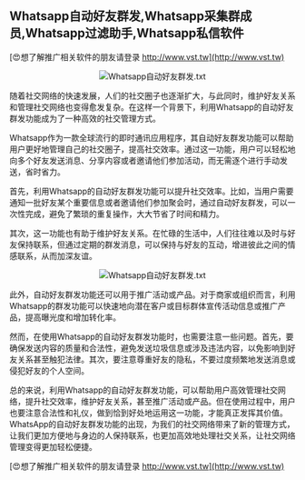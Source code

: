 ## **Whatsapp自动好友群发,Whatsapp采集群成员,Whatsapp过滤助手,Whatsapp私信软件**

[😍想了解推广相关软件的朋友请登录 http://www.vst.tw](http://www.vst.tw)

 <center><img src="https://vst.tw/MP4/tuiguang/png/0.png" alt="Whatsapp自动好友群发.txt"></center>

随着社交网络的快速发展，人们的社交圈子也逐渐扩大，与此同时，维护好友关系和管理社交网络也变得愈发复杂。在这样一个背景下，利用Whatsapp的自动好友群发功能成为了一种高效的社交管理方式。

Whatsapp作为一款全球流行的即时通讯应用程序，其自动好友群发功能可以帮助用户更好地管理自己的社交圈子，提高社交效率。通过这一功能，用户可以轻松地向多个好友发送消息、分享内容或者邀请他们参加活动，而无需逐个进行手动发送，省时省力。

首先，利用Whatsapp的自动好友群发功能可以提升社交效率。比如，当用户需要通知一批好友某个重要信息或者邀请他们参加聚会时，通过自动好友群发，可以一次性完成，避免了繁琐的重复操作，大大节省了时间和精力。

其次，这一功能也有助于维护好友关系。在忙碌的生活中，人们往往难以及时与好友保持联系，但通过定期的群发消息，可以保持与好友的互动，增进彼此之间的情感联系，从而加深友谊。

 <center><img src="https://vst.tw/MP4/tuiguang/png/6.png" alt="Whatsapp自动好友群发.txt"></center>

此外，自动好友群发功能还可以用于推广活动或产品。对于商家或组织而言，利用Whatsapp的群发功能可以快速地向潜在客户或目标群体宣传活动信息或推广产品，提高曝光度和增加转化率。

然而，在使用Whatsapp的自动好友群发功能时，也需要注意一些问题。首先，要确保发送内容的质量和合法性，避免发送垃圾信息或涉及违法内容，以免影响到好友关系甚至触犯法律。其次，要注意尊重好友的隐私，不要过度频繁地发送消息或侵犯好友的个人空间。

总的来说，利用Whatsapp的自动好友群发功能，可以帮助用户高效管理社交网络，提升社交效率，维护好友关系，甚至推广活动或产品。但在使用过程中，用户也要注意合法性和礼仪，做到恰到好处地运用这一功能，才能真正发挥其价值。WhatsApp的自动好友群发功能的出现，为我们的社交网络带来了新的管理方式，让我们更加方便地与身边的人保持联系，也更加高效地处理社交关系，让社交网络管理变得更加轻松便捷。

[😍想了解推广相关软件的朋友请登录 http://www.vst.tw](http://www.vst.tw)




